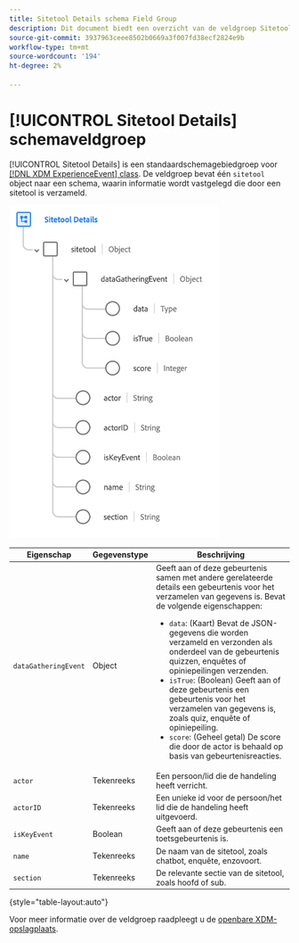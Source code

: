 ```yaml
---
title: Sitetool Details schema Field Group
description: Dit document biedt een overzicht van de veldgroep Sitetool Details.
source-git-commit: 3937963ceee8502b0669a3f007fd38ecf2824e9b
workflow-type: tm+mt
source-wordcount: '194'
ht-degree: 2%

---
```


# [!UICONTROL Sitetool Details] schemaveldgroep

[!UICONTROL Sitetool Details] is een standaardschemagebiedgroep voor [[!DNL XDM ExperienceEvent] class](../../classes/experienceevent.md). De veldgroep bevat één `sitetool` object naar een schema, waarin informatie wordt vastgelegd die door een sitetool is verzameld.

![Groepsstructuur van veld](../../images/field-groups/sitetool-details.png)

| Eigenschap | Gegevenstype | Beschrijving |
| --- | --- | --- |
| `dataGatheringEvent` | Object | Geeft aan of deze gebeurtenis samen met andere gerelateerde details een gebeurtenis voor het verzamelen van gegevens is. Bevat de volgende eigenschappen:<ul><li>`data`: (Kaart) Bevat de JSON-gegevens die worden verzameld en verzonden als onderdeel van de gebeurtenis quizzen, enquêtes of opiniepeilingen verzenden.</li><li>`isTrue`: (Boolean) Geeft aan of deze gebeurtenis een gebeurtenis voor het verzamelen van gegevens is, zoals quiz, enquête of opiniepeiling.</li><li>`score`: (Geheel getal) De score die door de actor is behaald op basis van gebeurtenisreacties.</li></ul> |
| `actor` | Tekenreeks | Een persoon/lid die de handeling heeft verricht. |
| `actorID` | Tekenreeks | Een unieke id voor de persoon/het lid die de handeling heeft uitgevoerd. |
| `isKeyEvent` | Boolean | Geeft aan of deze gebeurtenis een toetsgebeurtenis is. |
| `name` | Tekenreeks | De naam van de sitetool, zoals chatbot, enquête, enzovoort. |
| `section` | Tekenreeks | De relevante sectie van de sitetool, zoals hoofd of sub. |

{style=&quot;table-layout:auto&quot;}

Voor meer informatie over de veldgroep raadpleegt u de [openbare XDM-opslagplaats](https://github.com/adobe/xdm/blob/master/components/fieldgroups/experience-event/industry-verticals/experienceevent-healthcare-sitetool.schema.json).
